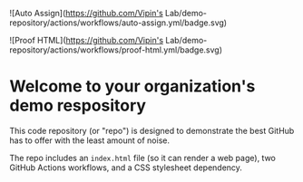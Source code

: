 ![Auto Assign](https://github.com/Vipin's Lab/demo-repository/actions/workflows/auto-assign.yml/badge.svg)

![Proof HTML](https://github.com/Vipin's Lab/demo-repository/actions/workflows/proof-html.yml/badge.svg)

# Welcome to your organization's demo respository
This code repository (or "repo") is designed to demonstrate the best GitHub has to offer with the least amount of noise.

The repo includes an `index.html` file (so it can render a web page), two GitHub Actions workflows, and a CSS stylesheet dependency.

